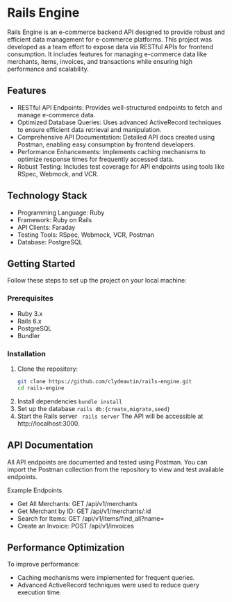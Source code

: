 # Rails Engine

Rails Engine is an e-commerce backend API designed to provide robust and efficient data management for e-commerce platforms. This project was developed as a team effort to expose data via RESTful APIs for frontend consumption. It includes features for managing e-commerce data like merchants, items, invoices, and transactions while ensuring high performance and scalability.

## Features

* RESTful API Endpoints: Provides well-structured endpoints to fetch and manage e-commerce data.
* Optimized Database Queries: Uses advanced ActiveRecord techniques to ensure efficient data retrieval and manipulation.
* Comprehensive API Documentation: Detailed API docs created using Postman, enabling easy consumption by frontend developers.
* Performance Enhancements: Implements caching mechanisms to optimize response times for frequently accessed data.
* Robust Testing: Includes test coverage for API endpoints using tools like RSpec, Webmock, and VCR.

 ## Technology Stack
*	Programming Language: Ruby
*	Framework: Ruby on Rails
*	API Clients: Faraday
*	Testing Tools: RSpec, Webmock, VCR, Postman
*	Database: PostgreSQL

## Getting Started

Follow these steps to set up the project on your local machine:

### Prerequisites
*	Ruby 3.x
* Rails 6.x
*	PostgreSQL
*	Bundler

### Installation

1. Clone the repository:
   ```bash
   git clone https://github.com/clydeautin/rails-engine.git
   cd rails-engine
2. Install dependencies
  ``` bundle install ```
3. Set up the database
   ```rails db:{create,migrate,seed}```
4. Start the Rails server
   ``` rails server```
The API will be accessible at http://localhost:3000.

## API Documentation

All API endpoints are documented and tested using Postman. You can import the Postman collection from the repository to view and test available endpoints.

Example Endpoints
*	Get All Merchants: GET /api/v1/merchants
*	Get Merchant by ID: GET /api/v1/merchants/:id
*	Search for Items: GET /api/v1/items/find_all?name=<query>
*	Create an Invoice: POST /api/v1/invoices

## Performance Optimization

To improve performance:
*	Caching mechanisms were implemented for frequent queries.
*	Advanced ActiveRecord techniques were used to reduce query execution time.
